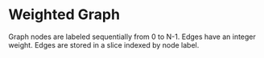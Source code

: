 # Weighted Graph

Graph nodes are labeled sequentially from 0 to N-1. Edges have an integer
weight. Edges are stored in a slice indexed by node label. 

